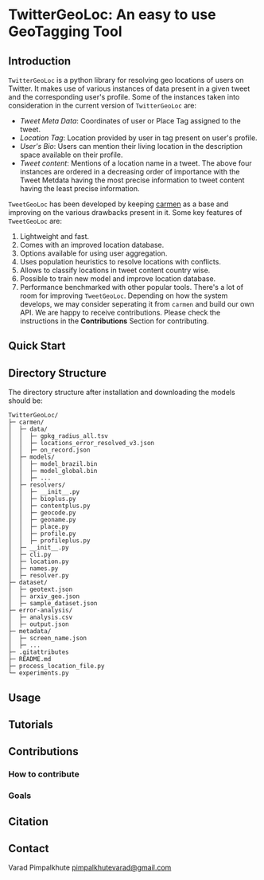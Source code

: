# TwitterGeoLoc: An easy to use GeoTagging Tool

## Introduction
`TwitterGeoLoc` is a python library for resolving geo locations of users on Twitter. It makes use of various instances of data present in a given tweet and the corresponding user's profile. Some of the instances taken into consideration in the current version of `TwitterGeoLoc` are:
- *Tweet Meta Data*: Coordinates of user or Place Tag assigned to the tweet.
- *Location Tag*: Location provided by user in tag present on user's profile.
- *User's Bio*: Users can mention their living location in the description space available on their profile.
- *Tweet content*: Mentions of a location name in a tweet.
The above four instances are ordered in a decreasing order of importance with the Tweet Metdata having the most precise information to tweet content having the least precise information. 

`TweetGeoLoc` has been developed by keeping [carmen](https://github.com/mdredze/carmen-python/tree/v0.0.3) as a base and improving on the various drawbacks present in it. Some key features of `TweetGeoLoc` are:
1. Lightweight and fast.
2. Comes with an improved location database.
3. Options available for using user aggregation.
4. Uses population heuristics to resolve locations with conflicts.
5. Allows to classify locations in tweet content country wise.
6. Possible to train new model and improve location database.
7. Performance benchmarked with other popular tools.
There's a lot of room for improving `TweetGeoLoc`. Depending on how the system develops, we may consider seperating it from `carmen` and build our own API. We are happy to receive contributions. Please check the instructions in the **Contributions** Section for contributing.

## Quick Start


## Directory Structure
The directory structure after installation and downloading the models should be:
```ascii
TwitterGeoLoc/
├─ carmen/
│  ├─ data/
│  │  ├─ gpkg_radius_all.tsv
│  │  ├─ locations_error_resolved_v3.json
│  │  ├─ on_record.json
│  ├─ models/
│  │  ├─ model_brazil.bin
│  │  ├─ model_global.bin
│  │  ├─ ...
│  ├─ resolvers/
│  │  ├─ __init__.py
│  │  ├─ bioplus.py
│  │  ├─ contentplus.py
│  │  ├─ geocode.py
│  │  ├─ geoname.py
│  │  ├─ place.py
│  │  ├─ profile.py
│  │  ├─ profileplus.py
│  ├─ __init__.py
│  ├─ cli.py
│  ├─ location.py
│  ├─ names.py
│  ├─ resolver.py
├─ dataset/
│  ├─ geotext.json
│  ├─ arxiv_geo.json
│  ├─ sample_dataset.json
├─ error-analysis/
│  ├─ analysis.csv
│  ├─ output.json
├─ metadata/
│  ├─ screen_name.json
│  ├─ ...
├─ .gitattributes
├─ README.md
├─ process_location_file.py
└─ experiments.py
```

## Usage

## Tutorials

## Contributions

### How to contribute
### Goals 

## Citation

## Contact
Varad Pimpalkhute <pimpalkhutevarad@gmail.com>
